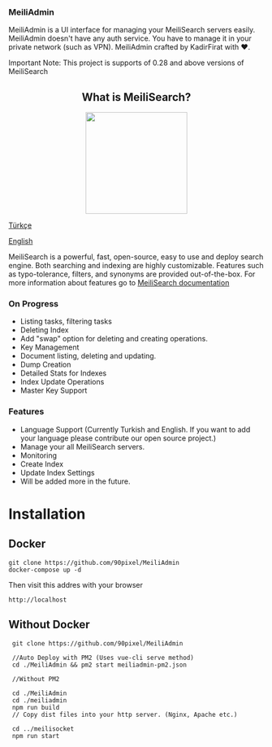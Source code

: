 ### MeiliAdmin

MeiliAdmin is a UI interface for managing your MeiliSearch servers easily. MeiliAdmin doesn't have any auth service. You have to manage it in your private network (such as VPN). MeiliAdmin crafted by KadirFirat with ❤️.

Important Note: This project is supports of 0.28 and above versions of MeiliSearch

<h2 align="center">
What is MeiliSearch?
</h2> 


<p align="center">


  <img width="200" height="200" src="https://raw.githubusercontent.com/meilisearch/MeiliSearch/main/assets/logo.svg">
</p>

[Türkçe](./README_TR.md)


[English](./README.md)

MeiliSearch is a powerful, fast, open-source, easy to use and deploy search engine. Both searching and indexing are highly customizable. Features such as typo-tolerance, filters, and synonyms are provided out-of-the-box. For more information about features go to [MeiliSearch documentation](https://docs.meilisearch.com/ "MeiliSearch documentation")


### On Progress

- Listing tasks, filtering tasks
- Deleting Index
- Add "swap" option for deleting and creating operations.
- Key Management
- Document listing, deleting and updating.
- Dump Creation
- Detailed Stats for Indexes
- Index Update Operations
- Master Key Support


### Features

- Language Support (Currently Turkish and English. If you want to add your language please contribute our open source project.)
- Manage your all MeiliSearch servers.
- Monitoring
- Create Index
- Update Index Settings
- Will be added more in the future.

# Installation

## Docker

```
git clone https://github.com/90pixel/MeiliAdmin
docker-compose up -d
```

Then visit this addres with your browser

```http://localhost```

## Without Docker

```
 git clone https://github.com/90pixel/MeiliAdmin
 
 //Auto Deploy with PM2 (Uses vue-cli serve method)
 cd ./MeiliAdmin && pm2 start meiliadmin-pm2.json
  
 //Without PM2
 
 cd ./MeiliAdmin
 cd ./meiliadmin
 npm run build
 // Copy dist files into your http server. (Nginx, Apache etc.)
 
 cd ../meilisocket
 npm run start
 
```


